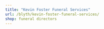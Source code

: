 ```yaml
---
title: "Kevin Foster Funeral Services"
url: /blyth/kevin-foster-funeral-services/
shop: funeral directors
---
```

